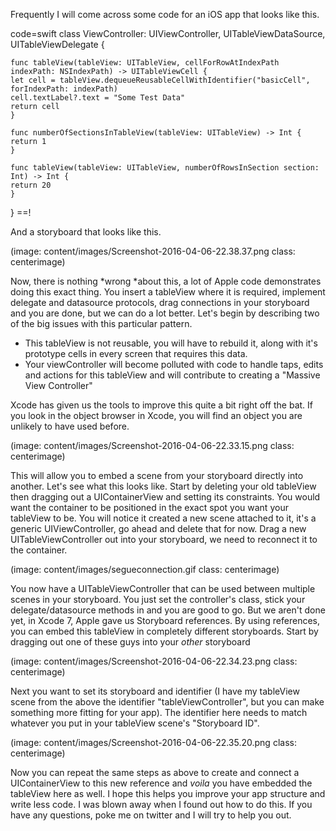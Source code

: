 <!--
Title: UITableView Storyboard Design
Description: Using Storyboard Containers to simplify UITableView management.
Date: 2016/04/07
Template: post
Blog: true
-->

Frequently I will come across some code for an iOS app that looks like
this.

code=swift
class ViewController: UIViewController, UITableViewDataSource, UITableViewDelegate {

    func tableView(tableView: UITableView, cellForRowAtIndexPath indexPath: NSIndexPath) -> UITableViewCell {
    let cell = tableView.dequeueReusableCellWithIdentifier("basicCell", forIndexPath: indexPath)
    cell.textLabel?.text = "Some Test Data"
    return cell
    }
    
    func numberOfSectionsInTableView(tableView: UITableView) -> Int {
    return 1
    }
    
    func tableView(tableView: UITableView, numberOfRowsInSection section: Int) -> Int {
    return 20
    }
}
==!

And a storyboard that looks like this. 

(image: content/images/Screenshot-2016-04-06-22.38.37.png class: centerimage)

Now, there is nothing *wrong *about this, a lot of Apple code
demonstrates doing this exact thing. You insert a tableView where it is
required, implement delegate and datasource protocols, drag connections
in your storyboard and you are done, but we can do a lot better. Let's
begin by describing two of the big issues with this particular pattern.

-   This tableView is not reusable, you will have to rebuild it, along
    with it's prototype cells in every screen that requires this data.
-   Your viewController will become polluted with code to handle taps,
    edits and actions for this tableView and will contribute to creating
    a "Massive View Controller"

Xcode has given us the tools to improve this quite a bit right off the
bat. If you look in the object browser in Xcode, you will find an object
you are unlikely to have used before.

(image: content/images/Screenshot-2016-04-06-22.33.15.png class: centerimage)

This will allow you to embed a scene from your storyboard directly into
another. Let's see what this looks like. Start by deleting your old
tableView then dragging out a UIContainerView and setting its
constraints. You would want the container to be positioned in the exact
spot you want your tableView to be. You will notice it created a new
scene attached to it, it's a generic UIViewController, go ahead and
delete that for now. Drag a new UITableViewController out into your
storyboard, we need to reconnect it to the container.

(image: content/images/segueconnection.gif class: centerimage)

You now have a UITableViewController that can be used between multiple
scenes in your storyboard. You just set the controller's class, stick
your delegate/datasource methods in and you are good to go. But we
aren't done yet, in Xcode 7, Apple gave us Storyboard references. By
using references, you can embed this tableView in completely different
storyboards. Start by dragging out one of these guys into your *other*
storyboard 

(image: content/images/Screenshot-2016-04-06-22.34.23.png class: centerimage)

Next you want to set its storyboard and identifier (I have my tableView
scene from the above the identifier "tableViewController", but you can
make something more fitting for your app). The identifier here needs to
match whatever you put in your tableView scene's "Storyboard ID".

(image: content/images/Screenshot-2016-04-06-22.35.20.png class: centerimage)

Now you can repeat the same steps as above to create and connect a
UIContainerView to this new reference and *voila* you have embedded the
tableView here as well. I hope this helps you improve your app structure
and write less code. I was blown away when I found out how to do this.
If you have any questions, poke me on twitter and I will try to help you
out.

